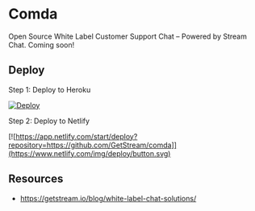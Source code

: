 # Comda
Open Source White Label Customer Support Chat – Powered by Stream Chat. Coming soon!

## Deploy

Step 1: Deploy to Heroku

[![Deploy](https://www.herokucdn.com/deploy/button.svg)](https://heroku.com/deploy?template=https://app.netlify.com/start/deploy?repository=https://github.com/GetStream/comda)

Step 2: Deploy to Netlify

[![https://app.netlify.com/start/deploy?repository=https://github.com/GetStream/comda]](https://www.netlify.com/img/deploy/button.svg)

## Resources
- https://getstream.io/blog/white-label-chat-solutions/
